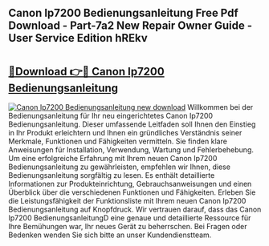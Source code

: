 ## Canon Ip7200 Bedienungsanleitung Free Pdf Download - Part-7a2 New Repair Owner Guide - User Service Edition hREkv

# <h2><a href="http://df0wvci.blite.top/?on=Canon+Ip7200+Bedienungsanleitung">🔗Download 👉🔴 Canon Ip7200 Bedienungsanleitung</a></h2>

[![Canon Ip7200 Bedienungsanleitung new download](https://i.imgur.com/lujVjoI.png)](http://df0wvci.blite.top/?on=Canon+Ip7200+Bedienungsanleitung)
Willkommen bei der Bedienungsanleitung für Ihr neu eingerichtetes Canon Ip7200 Bedienungsanleitung. Dieser umfassende Leitfaden soll Ihnen den Einstieg in Ihr Produkt erleichtern und Ihnen ein gründliches Verständnis seiner Merkmale, Funktionen und Fähigkeiten vermitteln. Sie finden klare Anweisungen für Installation, Verwendung, Wartung und Fehlerbehebung. Um eine erfolgreiche Erfahrung mit Ihrem neuen Canon Ip7200 Bedienungsanleitung zu gewährleisten, empfehlen wir Ihnen, diese Bedienungsanleitung sorgfältig zu lesen. Es enthält detaillierte Informationen zur Produkteinrichtung, Gebrauchsanweisungen und einen Überblick über die verschiedenen Funktionen und Fähigkeiten. Erleben Sie die Leistungsfähigkeit der Funktionsliste mit Ihrem neuen Canon Ip7200 Bedienungsanleitung auf Knopfdruck. Wir vertrauen darauf, dass das Canon Ip7200 BedienungsanleitungD eine genaue und detaillierte Ressource für Ihre Bemühungen war, Ihr neues Gerät zu beherrschen. Bei Fragen oder Bedenken wenden Sie sich bitte an unser Kundendienstteam.

